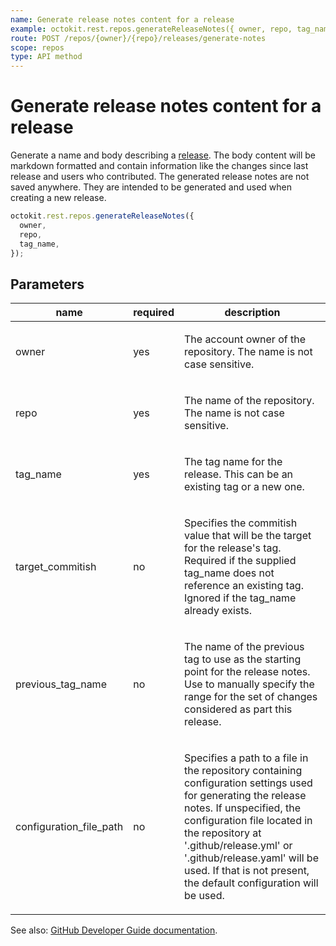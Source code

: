 ```yaml
---
name: Generate release notes content for a release
example: octokit.rest.repos.generateReleaseNotes({ owner, repo, tag_name })
route: POST /repos/{owner}/{repo}/releases/generate-notes
scope: repos
type: API method
---
```


# Generate release notes content for a release

Generate a name and body describing a [release](https://docs.github.com/enterprise-cloud@latest//rest/reference/repos#releases). The body content will be markdown formatted and contain information like the changes since last release and users who contributed. The generated release notes are not saved anywhere. They are intended to be generated and used when creating a new release.

```js
octokit.rest.repos.generateReleaseNotes({
  owner,
  repo,
  tag_name,
});
```

## Parameters

<table>
  <thead>
    <tr>
      <th>name</th>
      <th>required</th>
      <th>description</th>
    </tr>
  </thead>
  <tbody>
    <tr><td>owner</td><td>yes</td><td>

The account owner of the repository. The name is not case sensitive.

</td></tr>
<tr><td>repo</td><td>yes</td><td>

The name of the repository. The name is not case sensitive.

</td></tr>
<tr><td>tag_name</td><td>yes</td><td>

The tag name for the release. This can be an existing tag or a new one.

</td></tr>
<tr><td>target_commitish</td><td>no</td><td>

Specifies the commitish value that will be the target for the release's tag. Required if the supplied tag_name does not reference an existing tag. Ignored if the tag_name already exists.

</td></tr>
<tr><td>previous_tag_name</td><td>no</td><td>

The name of the previous tag to use as the starting point for the release notes. Use to manually specify the range for the set of changes considered as part this release.

</td></tr>
<tr><td>configuration_file_path</td><td>no</td><td>

Specifies a path to a file in the repository containing configuration settings used for generating the release notes. If unspecified, the configuration file located in the repository at '.github/release.yml' or '.github/release.yaml' will be used. If that is not present, the default configuration will be used.

</td></tr>
  </tbody>
</table>

See also: [GitHub Developer Guide documentation](https://docs.github.com/enterprise-cloud@latest//rest/reference/repos#generate-release-notes).

